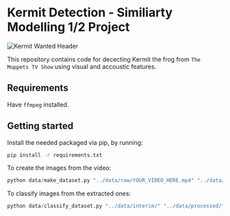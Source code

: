 # Kermit Detection - Similiarty Modelling 1/2 Project

![Kermit Wanted Header](https://vignette.wikia.nocookie.net/muppet/images/0/05/Iflorist_1.jpg)

This repository contains code for dececting Kermit the frog from `The Muppets TV Show` using visual and accoustic features.

## Requirements

Have `ffmpeg` installed.

## Getting started

Install the needed packaged via pip, by running:

```bash
pip install -r requirements.txt
```

To create the images from the video:
```python
python data/make_dataset.py "../data/raw/YOUR_VIDEO_HERE.mp4" "../data/interim/"
```

To classify images from the extracted ones:
```python
python data/classify_dataset.py "../data/interim/" "../data/processed/"
```